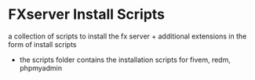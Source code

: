 # FXserver Install Scripts
a collection of scripts to install the fx server + additional extensions in the form of install scripts

- the scripts folder contains the installation scripts for fivem, redm, phpmyadmin 

